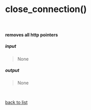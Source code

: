 # **close_connection()**
<br/>

#### removes all http pointers
##### input
>None

##### output
>None

<br/>

[back to list](./Index.md)
